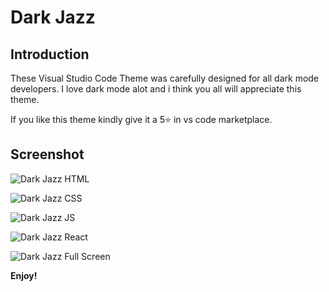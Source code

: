 # Dark Jazz

## Introduction

These Visual Studio Code Theme was carefully designed for all dark mode developers. I love dark mode alot and i think you all will appreciate this theme.

If you like this theme kindly give it a 5⭐ in vs code marketplace.

## Screenshot

![]('screenshots/darkjazz_html.jpg' 'Dark Jazz HTML')

![]('screenshots/darkjazz_css.jpg' 'Dark Jazz CSS')

![Dark Jazz JS]('screenshots/darkjazz_js.jpg' 'Dark Jazz JS')

![Dark Jazz React]('screenshots/darkjazz_react.jpg' 'Dark Jazz React')

![Dark Jazz Full Screen]('screenshots/darkjazz_fullscreen.jpg' 'Dark Jazz Full Screen')

**Enjoy!**
